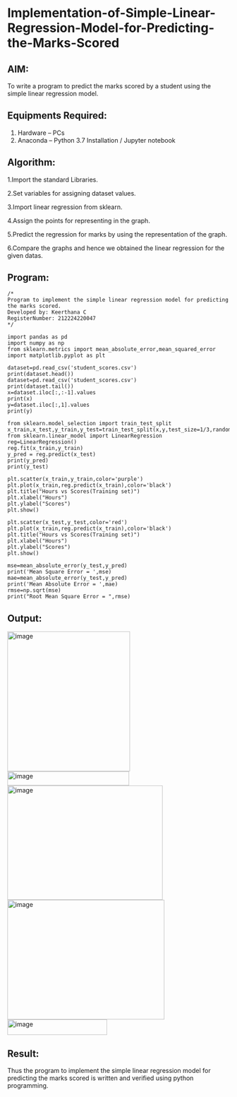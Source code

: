 # Implementation-of-Simple-Linear-Regression-Model-for-Predicting-the-Marks-Scored

## AIM:
To write a program to predict the marks scored by a student using the simple linear regression model.

## Equipments Required:
1. Hardware – PCs
2. Anaconda – Python 3.7 Installation / Jupyter notebook

## Algorithm:
1.Import the standard Libraries. 

2.Set variables for assigning dataset values. 

3.Import linear regression from sklearn. 

4.Assign the points for representing in the graph.

5.Predict the regression for marks by using the representation of the graph. 

6.Compare the graphs and hence we obtained the linear regression for the given datas.

## Program:

```
/*
Program to implement the simple linear regression model for predicting the marks scored.
Developed by: Keerthana C
RegisterNumber: 212224220047
*/
```
```
import pandas as pd
import numpy as np
from sklearn.metrics import mean_absolute_error,mean_squared_error
import matplotlib.pyplot as plt

dataset=pd.read_csv('student_scores.csv')
print(dataset.head())
dataset=pd.read_csv('student_scores.csv')
print(dataset.tail())
x=dataset.iloc[:,:-1].values
print(x)
y=dataset.iloc[:,1].values
print(y)

from sklearn.model_selection import train_test_split
x_train,x_test,y_train,y_test=train_test_split(x,y,test_size=1/3,random_state=0)
from sklearn.linear_model import LinearRegression
reg=LinearRegression()
reg.fit(x_train,y_train)
y_pred = reg.predict(x_test)
print(y_pred)
print(y_test)

plt.scatter(x_train,y_train,color='purple')
plt.plot(x_train,reg.predict(x_train),color='black')
plt.title("Hours vs Scores(Training set)")
plt.xlabel("Hours")
plt.ylabel("Scores")
plt.show()

plt.scatter(x_test,y_test,color='red')
plt.plot(x_train,reg.predict(x_train),color='black')
plt.title("Hours vs Scores(Training set)")
plt.xlabel("Hours")
plt.ylabel("Scores")
plt.show()

mse=mean_absolute_error(y_test,y_pred)
print('Mean Square Error = ',mse)
mae=mean_absolute_error(y_test,y_pred)
print('Mean Absolute Error = ',mae)
rmse=np.sqrt(mse)
print("Root Mean Square Error = ",rmse)
```
## Output:
<img width="278" height="317" alt="image" src="https://github.com/user-attachments/assets/d9c7456d-ceb2-4069-86f1-f0fd8b2ab567" />




<img width="276" height="32" alt="image" src="https://github.com/user-attachments/assets/99fc805e-ab2c-45f2-a925-f1ea899eef97" />




<img width="352" height="259" alt="image" src="https://github.com/user-attachments/assets/fd274577-3f02-4388-9223-8fdb82410759" />




<img width="356" height="271" alt="image" src="https://github.com/user-attachments/assets/4ba0a26e-f51b-4af8-be16-17a5e08ffd5f" />




<img width="226" height="35" alt="image" src="https://github.com/user-attachments/assets/cb9dffe7-c7fc-40ed-a397-288fdcc6789e" />


## Result:
Thus the program to implement the simple linear regression model for predicting the marks scored is written and verified using python programming.
